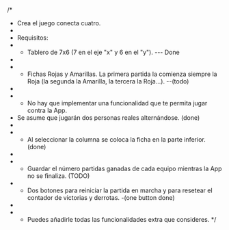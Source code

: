 
/*
 * Crea el juego conecta cuatro.
 *
 * Requisitos:
 * - Tablero de 7x6 (7 en el eje "x" y 6 en el "y"). --- Done
 * 
 * - Fichas Rojas y Amarillas. La primera partida la comienza siempre la Roja (la segunda la Amarilla, la tercera la Roja...). --(todo)
 *   
 * - No hay que implementar una funcionalidad que te permita jugar contra la App.
 *   Se asume que jugarán dos personas reales alternándose. (done)
 *   
 * - Al seleccionar la columna se coloca la ficha en la parte inferior.(done)
 * 
 * - Guardar el número partidas ganadas de cada equipo mientras la App no se finaliza. (TODO)
 * - Dos botones para reiniciar la partida en marcha y para resetear el contador de victorias y derrotas. -(one button done)
 * 
 * - Puedes añadirle todas las funcionalidades extra que consideres.
 */
